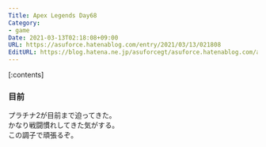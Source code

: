```yaml
---
Title: Apex Legends Day68
Category:
- game
Date: 2021-03-13T02:18:08+09:00
URL: https://asuforce.hatenablog.com/entry/2021/03/13/021808
EditURL: https://blog.hatena.ne.jp/asuforcegt/asuforce.hatenablog.com/atom/entry/26006613702595166
---
```


[:contents]

### 目前

プラチナ2が目前まで迫ってきた。  
かなり戦闘慣れしてきた気がする。  
この調子で頑張るぞ。
